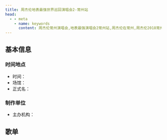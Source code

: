 ```yaml
---
title: 周杰伦地表最强世界巡回演唱会2-常州站
head:
  - - meta
    - name: keywords
      content: 周杰伦常州演唱会,地表最强演唱会2常州站,周杰伦在常州,周杰伦2018常州演唱会
---
```

## 基本信息

### 时间地点
- 时间：
- 场馆：
- 正式名：

### 制作单位
- 主办机构：

## 歌单